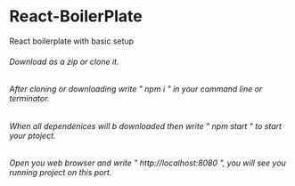 # React-BoilerPlate
React boilerplate with basic setup
###### Download as a zip or clone it.
###### After cloning or downloading  write " npm i  " in your command line or terminator.
###### When all dependenices will b downloaded then write " npm start " to start your ptoject.
###### Open you web browser and write " http://localhost:8080 ", you will see you running project on this port.
